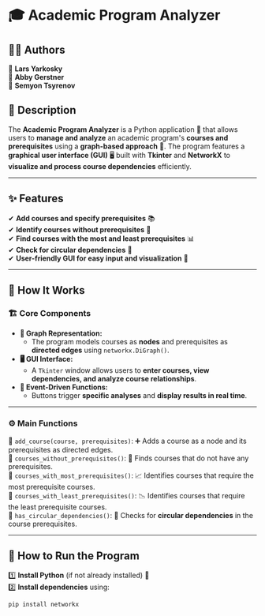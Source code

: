 # 🎓 Academic Program Analyzer  

## 👨‍💻 Authors  
👤 **Lars Yarkosky**  
👤 **Abby Gerstner**  
👤 **Semyon Tsyrenov**  

## 📝 Description  
The **Academic Program Analyzer** is a Python application 🐍 that allows users to **manage and analyze** an academic program's **courses and prerequisites** using a **graph-based approach** 🔗. The program features a **graphical user interface (GUI)** 🖥️ built with **Tkinter** and **NetworkX** to **visualize and process course dependencies** efficiently.  

---

## ✨ Features  
✔ **Add courses and specify prerequisites** 📚  
✔ **Identify courses without prerequisites** 🚀  
✔ **Find courses with the most and least prerequisites** 📊  
✔ **Check for circular dependencies** 🔄  
✔ **User-friendly GUI for easy input and visualization** 🎨  

---

## 🔧 How It Works  

### 🏗️ Core Components  

- **📌 Graph Representation:**  
  - The program models courses as **nodes** and prerequisites as **directed edges** using `networkx.DiGraph()`.  
- **🖥️ GUI Interface:**  
  - A `Tkinter` window allows users to **enter courses, view dependencies, and analyze course relationships**.  
- **🎯 Event-Driven Functions:**  
  - Buttons trigger **specific analyses** and **display results in real time**.  

---

### ⚙️ Main Functions  

🔹 `add_course(course, prerequisites)`: ➕ Adds a course as a node and its prerequisites as directed edges.  
🔹 `courses_without_prerequisites()`: 🧐 Finds courses that do not have any prerequisites.  
🔹 `courses_with_most_prerequisites()`: 📈 Identifies courses that require the most prerequisite courses.  
🔹 `courses_with_least_prerequisites()`: 📉 Identifies courses that require the least prerequisite courses.  
🔹 `has_circular_dependencies()`: 🔄 Checks for **circular dependencies** in the course prerequisites.  

---

## 🚀 How to Run the Program  

1️⃣ **Install Python** (if not already installed) 🐍  
2️⃣ **Install dependencies** using:  
   ```bash
   pip install networkx
